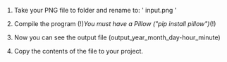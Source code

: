 1. Take your PNG file to folder and rename to:  ' input.png '
                           
2. Compile the program 
(!)_You must have a Pillow ("pip install pillow")_(!)

3. Now you can see the output file (output_year_month_day-hour_minute)
                          
4. Copy the contents of the file to your project.                            